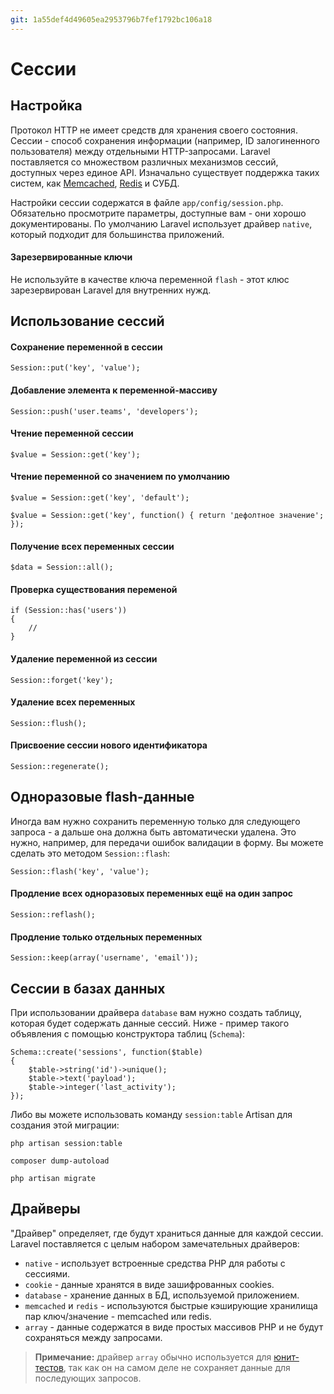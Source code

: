 ```yaml
---
git: 1a55def4d49605ea2953796b7fef1792bc106a18
---
```


# Сессии

<a name="configuration"></a>
## Настройка

Протокол HTTP не имеет средств для хранения своего состояния. Сессии - способ сохранения информации (например, ID залогиненного пользователя) между отдельными HTTP-запросами. Laravel поставляется со множеством различных механизмов сессий, доступных через единое API. Изначально существует поддержка таких систем, как [Memcached](http://memcached.org), [Redis](http://redis.io) и СУБД.

Настройки сессии содержатся в файле `app/config/session.php`. Обязательно просмотрите параметры, доступные вам - они хорошо документированы. По умолчанию Laravel использует драйвер `native`, который подходит для большинства приложений.

#### Зарезервированные ключи

Не используйте в качестве ключа переменной `flash` - этот клюс зарезервирован Laravel для внутренних нужд.

<a name="session-usage"></a>
## Использование сессий

#### Сохранение переменной в сессии

	Session::put('key', 'value');

#### Добавление элемента к переменной-массиву

	Session::push('user.teams', 'developers');

#### Чтение переменной сессии

	$value = Session::get('key');

#### Чтение переменной со значением по умолчанию

	$value = Session::get('key', 'default');

	$value = Session::get('key', function() { return 'дефолтное значение'; });

#### Получение всех переменных сессии

	$data = Session::all();

#### Проверка существования переменой

	if (Session::has('users'))
	{
		//
	}

#### Удаление переменной из сессии

	Session::forget('key');

#### Удаление всех переменных

	Session::flush();

#### Присвоение сессии нового идентификатора

	Session::regenerate();

<a name="flash-data"></a>
## Одноразовые flash-данные

Иногда вам нужно сохранить переменную только для следующего запроса - а дальше она должна быть автоматически удалена. Это нужно, например, для передачи ошибок валидации в форму. Вы можете сделать это методом `Session::flash`:

	Session::flash('key', 'value');

#### Продление всех одноразовых переменных ещё на один запрос

	Session::reflash();

#### Продление только отдельных переменных

	Session::keep(array('username', 'email'));

<a name="database-sessions"></a>
## Сессии в базах данных

При использовании драйвера `database` вам нужно создать таблицу, которая будет содержать данные сессий. Ниже - пример такого объявления с помощью конструктора таблиц (`Schema`):

	Schema::create('sessions', function($table)
	{
		$table->string('id')->unique();
		$table->text('payload');
		$table->integer('last_activity');
	});

Либо вы можете использовать команду `session:table` Artisan для создания этой миграции:

	php artisan session:table

	composer dump-autoload

	php artisan migrate
	
<a name="session-drivers"></a>
## Драйверы

"Драйвер" определяет, где будут храниться данные для каждой сессии. Laravel поставляется с целым набором замечательных драйверов:

- `native` - использует встроенные средства PHP для работы с сессиями.
- `cookie` - данные хранятся в виде зашифрованных cookies.
- `database` -  хранение данных в БД, используемой приложением.
- `memcached` и `redis` - используются быстрые кэширующие хранилища пар ключ/значение - memcached или redis.
- `array` - данные содержатся в виде простых массивов PHP и не будут сохраняться между запросами.

> **Примечание:** драйвер `array` обычно используется для [юнит-тестов](/docs/4.2/testing), так как он на самом деле не сохраняет данные для последующих запросов.
